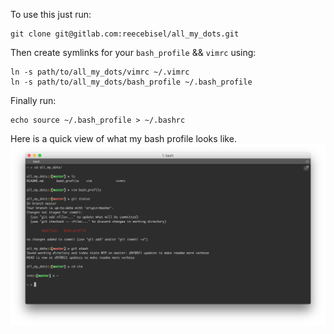 To use this just run:
```
git clone git@gitlab.com:reecebisel/all_my_dots.git 
```
Then create symlinks for your `bash_profile` && `vimrc` using:
```
ln -s path/to/all_my_dots/vimrc ~/.vimrc
ln -s path/to/all_my_dots/bash_profile ~/.bash_profile
```
Finally run: 
```
echo source ~/.bash_profile > ~/.bashrc
```

Here is a quick view of what my bash profile looks like. 
![bash preview](bash_preview.png)
